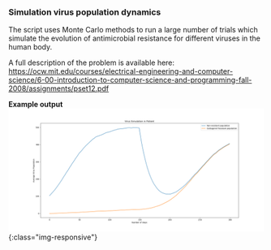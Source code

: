### Simulation virus population dynamics

The script uses Monte Carlo methods to run a large number of trials which simulate the evolution of antimicrobial resistance for different viruses in the human body.

A full description of the problem is available here: https://ocw.mit.edu/courses/electrical-engineering-and-computer-science/6-00-introduction-to-computer-science-and-programming-fall-2008/assignments/pset12.pdf


**Example output**
![test image size](../images/fig-2.png){:class="img-responsive"}
